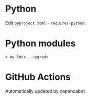 # Python

Edit `pyproject.toml` - `requires-python`.

# Python modules

```
> uv lock --upgrade
```

# GitHub Actions

Automatically updated by dependabot.
